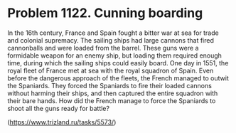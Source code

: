 # Problem 1122. Cunning boarding 

In the 16th century, France and Spain fought a bitter war at sea for trade and colonial supremacy. The sailing ships had large cannons that fired cannonballs and were loaded from the barrel. These guns were a formidable weapon for an enemy ship, but loading them required enough time, during which the sailing ships could easily board. One day in 1551, the royal fleet of France met at sea with the royal squadron of Spain. Even before the dangerous approach of the fleets, the French managed to outwit the Spaniards. They forced the Spaniards to fire their loaded cannons without harming their ships, and then captured the entire squadron with their bare hands. How did the French manage to force the Spaniards to shoot all the guns ready for battle?

(https://www.trizland.ru/tasks/5573/)